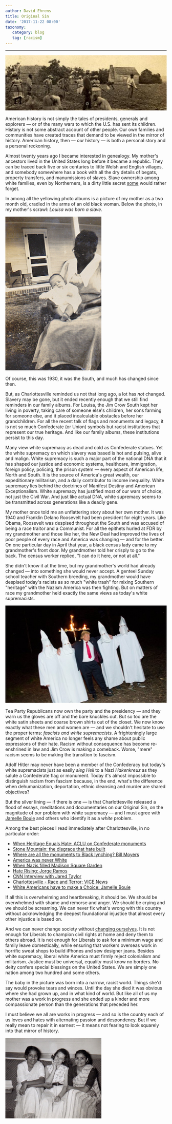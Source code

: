 ```yaml
---
author: David Ehrens
title: Original Sin
date: '2017-11-22 08:00'
taxonomy:
   category: blog
   tag: [racism]
---
```

---

![](slavery.jpg)

American history is not simply the tales of presidents, generals and explorers — or of the many wars to which the U.S. has sent its children. History is not some abstract account of other people. Our own families and communities have created traces that demand to be viewed in the mirror of history. American history, then — *our* history — is both a personal story and a personal reckoning.

Almost twenty years ago I became interested in genealogy. My mother's ancestors lived in the United States long before it became a republic. They can be traced back five or six centuries to little Welsh and English villages, and somebody somewhere has a book with all the dry details of begats, property transfers, and manumissions of slaves. Slave ownership among white families, even by Northerners, is a dirty little secret [some](https://www.washingtonpost.com/news/morning-mix/wp/2015/06/25/after-omitting-details-of-ben-afflecks-slave-owning-ancestor-finding-your-roots-is-suspended-by-pbs/) would rather forget.

In among all the yellowing photo albums is a picture of my mother as a two month old, cradled in the arms of an old black woman. Below the photo, in my mother's scrawl: *Louisa was born a slave*.

!["Louisa was born a slave"](1930.jpg)

Of course, this was 1930, it was the South, and much has changed since then.

But, as Charlottesville reminded us not that long ago, a lot has *not* changed. Slavery may be gone, but it ended recently enough that we still find reminders in our family albums. For Louisa, the Jim Crow South kept her living in poverty, taking care of someone else's children, her sons farming for someone else, and it placed incalculable obstacles before her grandchildren. For all the recent talk of flags and monuments and legacy, it is not so much Confederate (or Union) symbols but racist institutions that represent our true heritage. And like our family albums, these institutions persist to this day.

Many view white supremacy as dead and cold as Confederate statues. Yet the white supremacy on which slavery was based is hot and pulsing, alive and malign. White supremacy is such a major part of the national DNA that it has shaped our justice and economic systems, healthcare, immigration, foreign policy, policing, the prison system — every aspect of American life, North and South. It is the source of America's great wealth, our expeditionary militarism, and a daily contributor to income inequality. White supremacy lies behind the doctrines of Manifest Destiny and American Exceptionalism. White supremacy has justified most of our wars of choice, not just the Civil War. And just like actual DNA, white supremacy seems to be transmitted across generations like a deadly gene.

My mother once told me an unflattering story about her own mother. It was 1940 and Franklin Delano Roosevelt had been president for eight years. Like Obama, Roosevelt was despised throughout the South and was accused of being a race traitor and a Communist. For all the epithets hurled at FDR by my grandmother and those like her, the New Deal had improved the lives of poor people of every race and America was changing — and for the better. On one particular day in April that year, a black census lady came to my grandmother's front door. My grandmother told her crisply to go to the back. The census worker replied, "I can do it here, or not at all."

She didn't know it at the time, but my grandmother's world had already changed — into something she would never accept. A genteel Sunday school teacher with Southern breeding, my grandmother would have despised today's racists as so much "white trash" for mixing Southern "heritage" with the Nazism America was then fighting. But on matters of race my grandmother held exactly the same views as today's white supremacists.

![](trump-lookalike.jpg)

Tea Party Republicans now own the party and the presidency — and they warn us the gloves are off and the bare knuckles out. But so too are the white satin sheets and coarse brown shirts out of the closet. We now know exactly what these men and women are — and we shouldn't hesitate to use the proper terms: *fascists and white supremacists*. A frighteningly large segment of white America no longer feels any shame about public expressions of their hate. Racism without consequence has become re-enshrined in law and Jim Crow is making a comeback. Worse, "mere" racism seems to be making the transition to fascism.

Adolf Hitler may never have been a member of the Confederacy but today's white supremacists just as easily *sieg Heil* to a Nazi *Hakenkreuz* as they salute a Confederate flag or monument. Today it's almost impossible to distinguish racism from fascism because, in the end, what's the difference when dehumanization, deportation, ethnic cleansing and murder are shared objectives?

But the silver lining — if there is one — is that Charlottesville released a flood of essays, meditations and documentaries on our Original Sin, on the magnitude of *our* problem with white supremacy — and I must agree with [Jamelle Bouie](http://www.slate.com/articles/news_and_politics/politics/2017/08/white_americans_can_end_the_fight_over_confederate_monuments.html) and others who identify it as a *white* problem.

Among the best pieces I read immediately after Charlottesville, in no particular order:

- [When Heritage Equals Hate: ACLU on Confederate monuments](https://www.youtube.com/watch?v=QOPGpE-sXh0)
- [Stone Mountain: the disgrace that hate built](http://www.georgiaencyclopedia.org/articles/geography-environment/stone-mountain)
- [Where are all the monuments to Black lynching? Bill Moyers](http://billmoyers.com/story/4000-black-people-lynched-south-monuments/)
- [America was never White](http://historynewsnetwork.org/article/166734)
- [When Nazis filled Madison Square Garden](http://www.politico.com/magazine/story/2017/08/23/nazi-german-american-bund-rally-madison-square-garden-215522)
- [Hate Rising: Jorge Ramos](https://fusion.net/video/364883/hate-rising-racism-in-america/)
- [CNN Interview with Jared Taylor](https://www.youtube.com/watch?v=Ol6GA4dMZw4)
- [Charlottesville - Race and Terror: VICE News](https://www.youtube.com/watch?v=RIrcB1sAN8I)
- [White Americans have to make a Choice: Jamelle Bouie](http://www.slate.com/articles/news_and_politics/politics/2017/08/white_americans_can_end_the_fight_over_confederate_monuments.html)


If all this is overwhelming and heartbreaking, it should be. We should be overwhelmed with shame and remorse and anger. We should be crying and we should be screaming. We can never fix what's wrong with this country without acknowledging the deepest foundational injustice that almost every other injustice is based on.

And we can never change society without [changing ourselves](https://confrontingrace.wordpress.com/). It is not enough for Liberals to champion civil rights at home and deny them to others abroad. It is not enough for Liberals to ask for a minimum wage and family leave domestically, while ensuring that workers overseas work in horrific sweat shops to build iPhones and sew designer jeans. Besides white supremacy, liberal white America must firmly reject colonialism and militarism. Justice must be universal, equality must know no borders. No deity confers special blessings on the United States. We are simply one nation among two hundred and some others.

The baby in the picture was born into a narrow, racist world. Things she'd say would provoke tears and winces. Until the day she died it was obvious where she had grown up, and in what kind of world. But like all of us my mother was a work in progress and she ended up a kinder and more compassionate person than the generations that preceded her. 

I must believe we all are works in progress — and so is the country each of us loves and hates with alternating passion and despondency. But if we really mean to repair it in earnest — it means not fearing to look squarely into that mirror of history.

![](1956.jpg)

